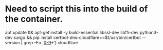 # Need to script this into the build of the container.



apt update && apt-get install -y build-essential libssl-dev libffi-dev python3-dev cargo && pip install certbot-dns-cloudflare==$(/usr/bin/certbot --version | grep -Eo '[0-9](\.[0-9]+)+') cloudflare
